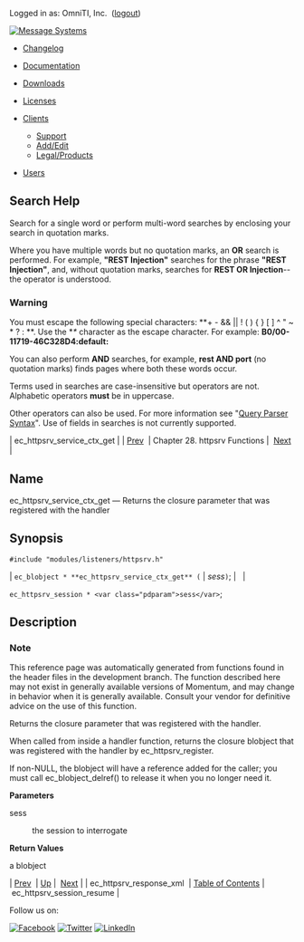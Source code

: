 Logged in as: OmniTI, Inc.  ([logout](https://support.messagesystems.com/logout.php))

[![Message Systems](https://support.messagesystems.com/images/ms-white205.png)](https://support.messagesystems.com/start.php) 

*   [Changelog](https://support.messagesystems.com/start.php?show=changelog)
*   [Documentation](https://support.messagesystems.com/docs/)
*   [Downloads](https://support.messagesystems.com/start.php)

*   [Licenses](https://support.messagesystems.com/license_summary.php)
*   <a href="">Clients</a>
    *   [Support](https://support.messagesystems.com/cs.php)
    *   [Add/Edit](https://support.messagesystems.com/edit_client.php)
    *   [Legal/Products](https://support.messagesystems.com/edit_products.php)
*   [Users](https://support.messagesystems.com/edit_customer.php)

## Search Help

Search for a single word or perform multi-word searches by enclosing your search in quotation marks.

Where you have multiple words but no quotation marks, an **OR** search is performed. For example, **"REST Injection"** searches for the phrase **"REST Injection"**, and, without quotation marks, searches for **REST OR Injection**--the operator is understood.

### Warning

You must escape the following special characters: **+ - && || ! ( ) { } [ ] ^ " ~ * ? : \**. Use the **\** character as the escape character. For example: **B0/00-11719-46C328D4\:default\:**

You can also perform **AND** searches, for example, **rest AND port** (no quotation marks) finds pages where both these words occur.

Terms used in searches are case-insensitive but operators are not. Alphabetic operators **must** be in uppercase.

Other operators can also be used. For more information see "[Query Parser Syntax](https://lucene.apache.org/core/old_versioned_docs/versions/3_0_0/queryparsersyntax.html)". Use of fields in searches is not currently supported.

| ec_httpsrv_service_ctx_get |
| [Prev](apis.ec_httpsrv_response_xml.php)  | Chapter 28. httpsrv Functions |  [Next](apis.ec_httpsrv_session_resume.php) |

<a name="apis.ec_httpsrv_service_ctx_get"></a>
## Name

ec_httpsrv_service_ctx_get — Returns the closure parameter that was registered with the handler

## Synopsis

`#include "modules/listeners/httpsrv.h"`

| `ec_blobject * **ec_httpsrv_service_ctx_get** (` | <var class="pdparam">sess</var>`)`; |   |

`ec_httpsrv_session * <var class="pdparam">sess</var>`;<a name="idp25781552"></a>
## Description

### Note

This reference page was automatically generated from functions found in the header files in the development branch. The function described here may not exist in generally available versions of Momentum, and may change in behavior when it is generally available. Consult your vendor for definitive advice on the use of this function.

Returns the closure parameter that was registered with the handler.

When called from inside a handler function, returns the closure blobject that was registered with the handler by ec_httpsrv_register.

If non-NULL, the blobject will have a reference added for the caller; you must call ec_blobject_delref() to release it when you no longer need it.

**Parameters**

<dl class="variablelist">

<dt>sess</dt>

<dd>

the session to interrogate

</dd>

</dl>

**Return Values**

a blobject

| [Prev](apis.ec_httpsrv_response_xml.php)  | [Up](httpsrv.php) |  [Next](apis.ec_httpsrv_session_resume.php) |
| ec_httpsrv_response_xml  | [Table of Contents](index.php) |  ec_httpsrv_session_resume |

Follow us on:

[![Facebook](https://support.messagesystems.com/images/icon-facebook.png)](http://www.facebook.com/messagesystems) [![Twitter](https://support.messagesystems.com/images/icon-twitter.png)](http://twitter.com/#!/MessageSystems) [![LinkedIn](https://support.messagesystems.com/images/icon-linkedin.png)](http://www.linkedin.com/company/message-systems)